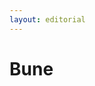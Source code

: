 ```yaml
---
layout: editorial
---
```


# Bune

<figure><img src="../../../../../../../../../../.gitbook/assets/Screenshot 2023-12-22 at 10.32.28 AM.png" alt=""><figcaption></figcaption></figure>
